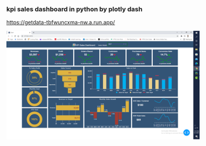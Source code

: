 ### kpi sales dashboard in python by plotly dash ###
https://getdata-tbfwuncxma-nw.a.run.app/

![](Untitled.png)
